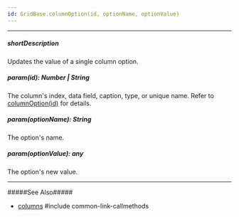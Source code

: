 ```yaml
---
id: GridBase.columnOption(id, optionName, optionValue)
---
```

---
##### shortDescription
Updates the value of a single column option.

##### param(id): Number | String
The column's index, data field, caption, type, or unique name. Refer to [columnOption(id)]({basewidgetpath}/Methods/#columnOptionid) for details.

##### param(optionName): String
The option's name.

##### param(optionValue): any
The option's new value.

---
#####See Also#####
- [columns]({basewidgetpath}/Configuration/columns/)
#include common-link-callmethods